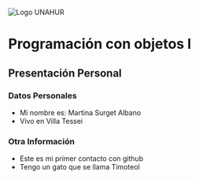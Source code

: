 ![Logo UNAHUR](./UNAHUR.png)

# Programación con objetos I
## Presentación Personal

### Datos Personales
- Mi nombre es: Martina Surget Albano
- Vivo en Villa Tessei


### Otra Información
- Este es mi primer contacto con github
- Tengo un gato que se llama Timoteol
